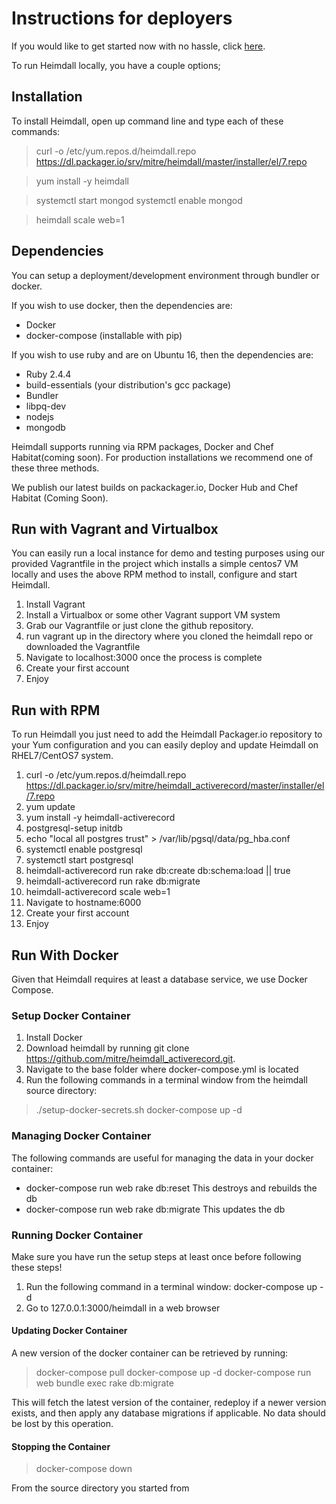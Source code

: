 # Instructions for deployers

If you would like to get started now with no hassle, click [here](http://xk3r.hatchboxapp.com/).

To run Heimdall locally, you have a couple options;

## Installation

To install Heimdall, open up command line and type each of these commands:

> curl -o /etc/yum.repos.d/heimdall.repo https://dl.packager.io/srv/mitre/heimdall/master/installer/el/7.repo

> yum install -y heimdall

> systemctl start mongod systemctl enable mongod

> heimdall scale web=1

## Dependencies

You can setup a deployment/development environment through bundler or docker.

If you wish to use docker, then the dependencies are:

- Docker
- docker-compose (installable with pip)

If you wish to use ruby and are on Ubuntu 16, then the dependencies are:

- Ruby 2.4.4
- build-essentials (your distribution's gcc package)
- Bundler
- libpq-dev
- nodejs
- mongodb

Heimdall supports running via RPM packages, Docker and Chef Habitat(coming soon). For production installations we recommend one of these three methods.

We publish our latest builds on packackager.io, Docker Hub and Chef Habitat (Coming Soon).

## Run with Vagrant and Virtualbox

You can easily run a local instance for demo and testing purposes using our provided Vagrantfile in the project which installs a simple centos7 VM locally and uses the above RPM method to install, configure and start Heimdall.

1. Install Vagrant
2. Install a Virtualbox or some other Vagrant support VM system
3. Grab our Vagrantfile or just clone the github repository.
4. run vagrant up in the directory where you cloned the heimdall repo or downloaded the Vagrantfile
5. Navigate to localhost:3000 once the process is complete
6. Create your first account
7. Enjoy

## Run with RPM

To run Heimdall you just need to add the Heimdall Packager.io repository to your Yum configuration and you can easily deploy and update Heimdall on RHEL7/CentOS7 system.

1. curl -o /etc/yum.repos.d/heimdall.repo https://dl.packager.io/srv/mitre/heimdall_activerecord/master/installer/el/7.repo
2. yum update
3. yum install -y heimdall-activerecord
4. postgresql-setup initdb
5. echo "local all postgres trust" > /var/lib/pgsql/data/pg_hba.conf
6. systemctl enable postgresql
7. systemctl start postgresql
8. heimdall-activerecord run rake db:create db:schema:load || true
9. heimdall-activerecord run rake db:migrate
10. heimdall-activerecord scale web=1
11. Navigate to hostname:6000
12. Create your first account
13. Enjoy

## Run With Docker

Given that Heimdall requires at least a database service, we use Docker Compose.

### Setup Docker Container

1. Install Docker
2. Download heimdall by running git clone https://github.com/mitre/heimdall_activerecord.git.
3. Navigate to the base folder where docker-compose.yml is located
4. Run the following commands in a terminal window from the heimdall source directory:

> ./setup-docker-secrets.sh
> docker-compose up -d

### Managing Docker Container

The following commands are useful for managing the data in your docker container:

- docker-compose run web rake db:reset This destroys and rebuilds the db
- docker-compose run web rake db:migrate This updates the db

### Running Docker Container

Make sure you have run the setup steps at least once before following these steps!

1. Run the following command in a terminal window:
   docker-compose up -d
2. Go to 127.0.0.1:3000/heimdall in a web browser

#### Updating Docker Container

A new version of the docker container can be retrieved by running:

> docker-compose pull
> docker-compose up -d
> docker-compose run web bundle exec rake db:migrate

This will fetch the latest version of the container, redeploy if a newer version exists, and then apply any database migrations if applicable. No data should be lost by this operation.

#### Stopping the Container

> docker-compose down

From the source directory you started from
